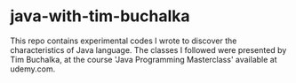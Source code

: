 # java-with-tim-buchalka
This repo contains experimental codes I wrote to discover the characteristics of Java language. The classes I followed were presented by Tim Buchalka, at the course 'Java Programming Masterclass' available at udemy.com.
